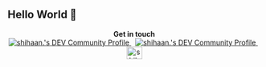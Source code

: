 ## Hello World  👋  

<!--
**theneoterik/theneoterik** is a ✨ _special_ ✨ repository because its `README.md` (this file) appears on your GitHub profile.


                
-->


 
<p align="center">
<strong> Get in touch  </strong>
<br>

<a href="https://twitter.com/the_neoterik">
  <img src="https://img.icons8.com/android/24/000000/twitter.png" alt="shihaan.'s DEV Community Profile" >
  </a> &nbsp;

<a href="https://www.linkedin.com/in/shihaan-w-s-7b6a851a0/">
  <img src="https://img.icons8.com/metro/26/000000/linkedin.png" alt="shihaan.'s DEV Community Profile" >
</a>&nbsp;
      
<a href="https://dev.to/the_neoterik">
  <img src="https://d2fltix0v2e0sb.cloudfront.net/dev-badge.svg" alt="shihaan.'s DEV Community Profile" height="25" width="31">
</a>
      
</p>


